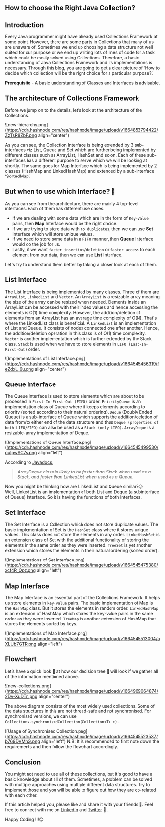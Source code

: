 ## How to choose the Right Java Collection?

## Introduction
Every Java programmer might have already used Collections Framework at some point. However, there are some parts in Collections that many of us are unaware of. Sometimes we end up choosing a data structure not well suited for our purpose or we end up writing lots of lines of code for a task which could be easily solved using Collections. Therefore, a basic understanding of Java Collections Framework and its implementations is necessary. Through this blog, you are going to get a clear picture of ‘How to decide which collection will be the right choice for a particular purpose?’. 

**Prerequisite** - A basic understanding of Classes and Interfaces is advisable.

## The architecture of Collections Framework

Before we jump on to the details, let’s look at the architecture of the Collections.

![new-hierarchy.png](https://cdn.hashnode.com/res/hashnode/image/upload/v1664853794422/ZzTsR8ZbF.png align="center")

As you can see, the Collection Interface is being extended by 3 sub-interfaces viz List, Queue and Set which are further being implemented by different classes such as ArrayList, HashSet and so on. Each of these sub-interfaces has a different purpose to serve which we will be looking at shortly. The same goes for Map Interface which is being implemented by 2 classes (HashMap and LinkedHashMap) and extended by a sub-interface ‘SortedMap’.

## But when to use which Interface? 🤔

As you can see from the architecture, there are mainly 4 top-level interfaces. Each of them has different use cases.

- If we are dealing with some data which are in the form of `Key-Value` pairs, then **Map** Interface would be the right choice.
- If we are trying to store data with `no duplicates`, then we can use **Set** Interface which will store unique values.
- If we need to store some data in a `FIFO` manner, then **Queue** Interface would do the job for us.
- Lastly, if we want `faster insertion/deletion` or `faster access` to each element from our data, then we can use **List** Interface.

Let's try to understand them better by taking a closer look at each of them.

## List Interface

The List Interface is being implemented by many classes. Three of them are `ArrayList`, `LinkedList` and `Vector`. An `ArrayList` is a resizable array meaning the size of the array can be resized when needed. Elements inside an ArrayList can be accessed with their index values and hence accessing the elements is O(1) time complexity. However, the addition/deletion of elements from an ArrayList has an average time complexity of O(N). That's where the LinkedList class is beneficial. A `LinkedList` is an implementation of List and Queue. It consists of nodes connected one after another. Hence, the addition/deletion operation in this class is of O(1) time complexity. `Vector` is another implementation which is further extended by the Stack class. `Stack` is used when we have to store elements in `LIFO (Last-In-First-Out)` order.

![Implementations of List Interface.png](https://cdn.hashnode.com/res/hashnode/image/upload/v1664545456319/feZdxL_6u.png align="center")

## Queue Interface

The Queue Interface is used to store elements which are about to be processed in `First-In-First-Out (FIFO)` order. `PriorityQueue` is an implementation class of Queue where it keeps elements according to priority (sorted according to their natural ordering). `Deque` (Doubly Ended Queue) is a sub-interface of Queue which supports the addition/deletion of data from/to either end of the data structure and thus `Deque (properties of both LIFO/FIFO)` can also be used as a `Stack (only LIFO)`. `ArrayDeque` is a resizable-array implementation of Deque.

![Implementations of Queue Interface.png](https://cdn.hashnode.com/res/hashnode/image/upload/v1664545499530/ouIpwSC7s.png align="left")


According to [Javadocs](https://docs.oracle.com/javase/7/docs/api/java/util/ArrayDeque.html),
> *ArrayDeque class is likely to be faster than Stack when used as a Stack, and faster than LinkedList when used as a Queue.*

Now you might be thinking how are LinkedList and Queue similar?😕  
Well, LinkedList is an implementation of both List and Deque (a subinterface of Queue) Interface. So it is having the functions of both Interfaces.

## Set Interface

The Set Interface is a Collection which does not store duplicate values. The basic implementation of Set is the `HashSet` class where it stores unique values. This class does not store the elements in any order. `LinkedHashSet` is an extension class of Set with the additional functionality of storing the elements in the same order as they were inserted. `TreeSet` is yet another extension which stores the elements in their natural ordering (sorted order). 

![Implementations of Set Interface.png](https://cdn.hashnode.com/res/hashnode/image/upload/v1664545475380/xcf4R_Qpz.png align="left")

## Map Interface

The Map Interface is an essential part of the Collections Framework. It helps us store elements in `key-value` pairs. The basic implementation of Map is the `HashMap` class. But it stores the elements in random order. `LinkedHashMap` is an extension of HashMap which stores the key-value pairs in the same order as they were inserted. `TreeMap` is another extension of HashMap that stores the elements sorted by keys.


![Implementations of Map Interface.png](https://cdn.hashnode.com/res/hashnode/image/upload/v1664545513004/aXLUb7GTR.png align="left")

## Flowchart 
Let’s have a quick look 👀 at how our decision tree 🌲 will look if we gather all of the information mentioned above.


![new-collections.png](https://cdn.hashnode.com/res/hashnode/image/upload/v1664969064874/2Dv-XuDTn.png align="center")

The above diagram consists of the most widely used collections. Some of the data structures in this are not thread-safe and not synchronised. For synchronised versions, we can use `Collections.synchronizedCollection(Collection<T> c)` .

![Usage of Synchronised Collection.png](https://cdn.hashnode.com/res/hashnode/image/upload/v1664545523537/b769DVMhG.png align="left")
 N.B: It is recommended to first note down the requirements and then follow the flowchart accordingly.

## Conclusion

You might not need to use all of these collections, but it's good to have a basic knowledge about all of them. Sometimes, a problem can be solved with multiple approaches using multiple different data structures. Try to implement those and you will be able to figure out how they are co-related with each other.

If this article helped you, please like and share it with your friends 🤗. Feel free to connect with me on [LinkedIn](https://linkedin.com/in/suvradip-paul) and [Twitter](https://twitter.com/SuvradipP) 🚀 .

Happy Coding !!!😊